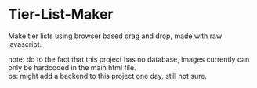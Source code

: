 # Tier-List-Maker

Make tier lists using browser based drag and drop, made with raw javascript.  


note: do to the fact that this project has no database, images currently can only be hardcoded in the main html file.  
ps: might add a backend to this project one day, still not sure.  
